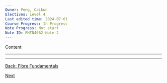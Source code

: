 ```yaml
---
Owner: Peng, Caikun
Electives: Level 4
Last edited time: 2024-07-01
Course Progress: In Progress
Note Progress: Not start
Note ID: PHTN4662-Note-2
---
```


Content

---


---
[Back: Fibre Fundamentals](1.%20PHTN4662%20Lecture%201%20Fibre%20Fundamentals.md)

[Next]()